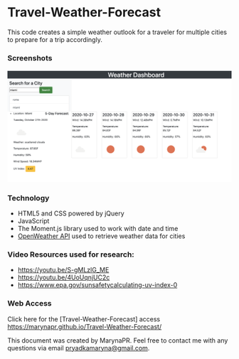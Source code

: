 # Travel-Weather-Forecast

This code creates a simple weather outlook for a traveler for multiple cities to prepare for a trip accordingly.

### Screenshots
![screenshot1](./Images/screenshot.png)


### Technology

* HTML5 and CSS powered by jQuery
* JavaScript
* The Moment.js library used to work with date and time
* [OpenWeather API](https://openweathermap.org/api) used to retrieve weather data for cities

### Video Resources used for research:

* https://youtu.be/S-gMLzlG_ME
* https://youtu.be/4UoUqnjUC2c
* https://www.epa.gov/sunsafetycalculating-uv-index-0 

### Web Access

Click here for the [Travel-Weather-Forecast] access 
https://marynapr.github.io/Travel-Weather-Forecast/

This document was created by MarynaPR. Feel free to contact me with any questions via email pryadkamaryna@gmail.com.
